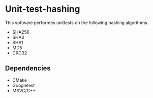 # Unit-test-hashing

This software performes unittests on the following hashing algorithms.
- SHA256
- SHA3
- SHA1
- MD5
- CRC32
## Dependencies

- CMake 
- Googletest
- MSVC/G++